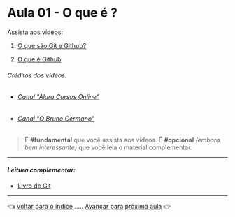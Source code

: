 # Aula 01 - O que é ?

Assista aos vídeos:

  1. [O que são Git e Github?](https://www.youtube.com/watch?v=P4BNi_yPehc)

  1. [O que é Github](https://www.youtube.com/watch?v=ZDo_f3ZibFA)

###### _Créditos dos vídeos:_
 - ###### [Canal "Alura Cursos Online"](https://www.youtube.com/channel/UCo7EHzKF2zDFWszw7Dg4mPw)
 - ###### [Canal "O Bruno Germano"](https://www.youtube.com/channel/UCBWbWViVqDHckknir8PIIdg)

> É **#fundamental** que você assista aos vídeos. É **#opcional** _(embora bem interessante)_ que você leia o material complementar.

---

#### _Leitura complementar:_
* [Livro de Git](https://git-scm.com/book/pt-br/v2)

---

👈 [Voltar para o índice](../README.md) ..... [Avançar para próxima aula](../aula02/aula.md) 👉
  